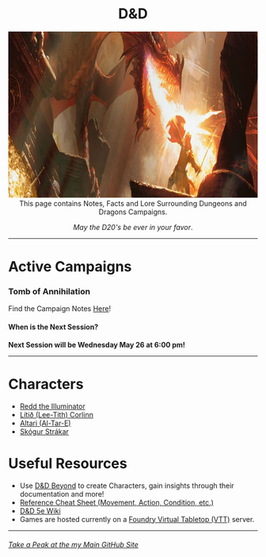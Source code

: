 <h1 align="center">D&D</h1>
<p align="center">
  <img src="notes/img/background_title_img.jpeg" width="1027" height="335">
  This page contains Notes, Facts and Lore Surrounding Dungeons and Dragons Campaigns.
  <p align="center"><em>May the D20's be ever in your favor</em>.</p>
</p>

---
# Active Campaigns
### Tomb of Annihilation
Find the Campaign Notes [Here](notes/campaign_notes-Tomb_of_Annihilation.md)!
#### When is the Next Session?
**Next Session will be Wednesday May 26 at 6:00 pm!**

---
# Characters
- [Redd the Illuminator](notes/redd_character_notes.md)
- [Lítið (Lee-Tith) Corlinn](notes/lt_character_notes.md)
- [Altari  (Al-Tar-E)](notes/at_character_notes.md)
- [Skógur Strákar](notes/skogur_character_notes.md)

# Useful Resources
- Use [D&D Beyond](https://www.dndbeyond.com/) to create Characters, gain insights through their documentation and more!
- [Reference Cheat Sheet (Movement, Action, Condition, etc.)](https://crobi.github.io/dnd5e-quickref/preview/quickref.html)
- [D&D 5e Wiki](http://dnd5e.wikidot.com/)
- Games are hosted currently on a [Foundry Virtual Tabletop (VTT)](https://foundryvtt.com/) server.

---
###### [Take a Peak at the my Main GitHub Site](https://jackphillipsjmu.github.io/)
